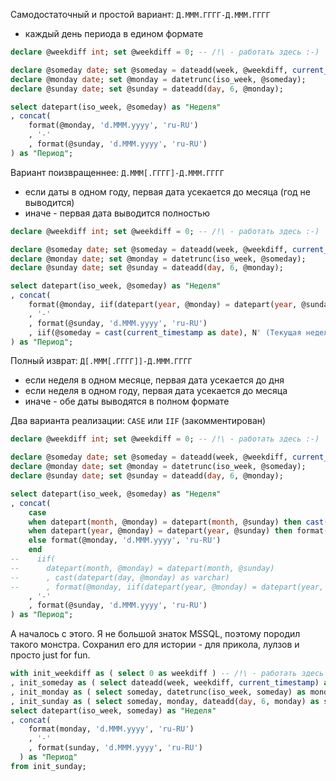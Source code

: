Самодостаточный и простой вариант: `Д.МММ.ГГГГ-Д.МММ.ГГГГ`

* каждый день периода в едином формате

```sql
declare @weekdiff int; set @weekdiff = 0; -- /!\ - работать здесь :-)

declare @someday date; set @someday = dateadd(week, @weekdiff, current_timestamp);
declare @monday date; set @monday = datetrunc(iso_week, @someday);
declare @sunday date; set @sunday = dateadd(day, 6, @monday);

select datepart(iso_week, @someday) as "Неделя"
, concat(
    format(@monday, 'd.MMM.yyyy', 'ru-RU')
    , '-'
    , format(@sunday, 'd.MMM.yyyy', 'ru-RU')
) as "Период";
```

Вариант поизвращеннее: `Д.МММ[.ГГГГ]-Д.МММ.ГГГГ`

* если даты в одном году, первая дата усекается до месяца (год не выводится)
* иначе - первая дата выводится полностью

```sql
declare @weekdiff int; set @weekdiff = 0; -- /!\ - работать здесь :-)

declare @someday date; set @someday = dateadd(week, @weekdiff, current_timestamp);
declare @monday date; set @monday = datetrunc(iso_week, @someday);
declare @sunday date; set @sunday = dateadd(day, 6, @monday);

select datepart(iso_week, @someday) as "Неделя"
, concat(
    format(@monday, iif(datepart(year, @monday) = datepart(year, @sunday), 'd.MMM', 'd.MMM.yyyy'), 'ru-RU')
    , '-'
    , format(@sunday, 'd.MMM.yyyy', 'ru-RU')
    , iif(@someday = cast(current_timestamp as date), N' (Текущая неделя)', '')
) as "Период";
```

Полный изврат: `Д[.МММ[.ГГГГ]]-Д.МММ.ГГГГ`

* если неделя в одном месяце, первая дата усекается до дня
* если неделя в одном году, первая дата усекается до месяца
* иначе - обе даты выводятся в полном формате

Два варианта реализации: `CASE` или `IIF` (закомментирован)

```sql
declare @weekdiff int; set @weekdiff = 0; -- /!\ - работать здесь :-)

declare @someday date; set @someday = dateadd(week, @weekdiff, current_timestamp);
declare @monday date; set @monday = datetrunc(iso_week, @someday);
declare @sunday date; set @sunday = dateadd(day, 6, @monday);

select datepart(iso_week, @someday) as "Неделя"
, concat(
    case
    when datepart(month, @monday) = datepart(month, @sunday) then cast(datepart(day, @monday) as varchar)
    when datepart(year, @monday) = datepart(year, @sunday) then format(@monday, 'd.MMM', 'ru-RU')
    else format(@monday, 'd.MMM.yyyy', 'ru-RU')
    end
--    iif(
--      datepart(month, @monday) = datepart(month, @sunday)
--      , cast(datepart(day, @monday) as varchar)
--      , format(@monday, iif(datepart(year, @monday) = datepart(year, @sunday), 'd.MMM', 'd.MMM.yyyy'), 'ru-RU'))
    , '-'
    , format(@sunday, 'd.MMM.yyyy', 'ru-RU')
) as "Период";
```

А началось с этого. Я не большой знаток MSSQL, поэтому породил такого монстра. Сохранил его для истории - для прикола, лулзов и просто just for fun.

```sql
with init_weekdiff as ( select 0 as weekdiff ) -- /!\ - работать здесь :-)
, init_someday as ( select dateadd(week, weekdiff, current_timestamp) as someday from init_weekdiff )
, init_monday as ( select someday, datetrunc(iso_week, someday) as monday from init_someday )
, init_sunday as ( select someday, monday, dateadd(day, 6, monday) as sunday from init_monday )
select datepart(iso_week, someday) as "Неделя"
, concat(
    format(monday, 'd.MMM.yyyy', 'ru-RU')
    , '-'
    , format(sunday, 'd.MMM.yyyy', 'ru-RU')
  ) as "Период"
from init_sunday;
```

